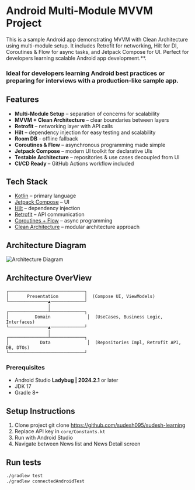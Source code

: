 # Android Multi-Module MVVM Project

This is a sample Android app demonstrating MVVM with Clean Architecture using multi-module setup. It includes Retrofit for networking, Hilt for DI, Coroutines & Flow for async tasks, and Jetpack Compose for UI. Perfect for developers learning scalable Android app development.**.

### Ideal for **developers learning Android best practices** or preparing for interviews with a production-like sample app.

## Features
- **Multi-Module Setup** – separation of concerns for scalability
- **MVVM + Clean Architecture** – clear boundaries between layers
- **Retrofit** – networking layer with API calls
- **Hilt** – dependency injection for easy testing and scalability
- **Room DB** - offline fallback
- **Coroutines & Flow** – asynchronous programming made simple
- **Jetpack Compose** – modern UI toolkit for declarative UIs
- **Testable Architecture** – repositories & use cases decoupled from UI
- **CI/CD Ready** – GitHub Actions workflow included


## Tech Stack

- [Kotlin](https://kotlinlang.org/) – primary language
- [Jetpack Compose](https://developer.android.com/jetpack/compose) – UI
- [Hilt](https://dagger.dev/hilt/) – dependency injection
- [Retrofit](https://square.github.io/retrofit/) – API communication
- [Coroutines + Flow](https://kotlinlang.org/docs/coroutines-overview.html) – async programming
- [Clean Architecture](https://developer.android.com/jetpack/guide) – modular architecture approach


## Architecture Diagram
![Architecture Diagram](https://github.com/user-attachments/assets/70a99b36-79d5-4541-b1e6-a42dda15628f)

## Architecture OverView
```text
┌─────────────────────────────┐
│       Presentation          │  (Compose UI, ViewModels)
└───────────────▲─────────────┘
                │
┌───────────────┴─────────────┐
│          Domain              │  (UseCases, Business Logic, Interfaces)
└───────────────▲─────────────┘
                │
┌───────────────┴─────────────┐
│            Data              │  (Repositories Impl, Retrofit API, DB, DTOs)
└─────────────────────────────┘
```

### Prerequisites
- Android Studio **Ladybug | 2024.2.1** or later
- JDK 17
- Gradle 8+


## Setup Instructions
1. Clone project git clone https://github.com/sudesh095/sudesh-learning
2. Replace API key in `core/Constants.kt`
3. Run with Android Studio
4. Navigate between News list and News Detail screen

## Run tests
```bash
./gradlew test
./gradlew connectedAndroidTest
